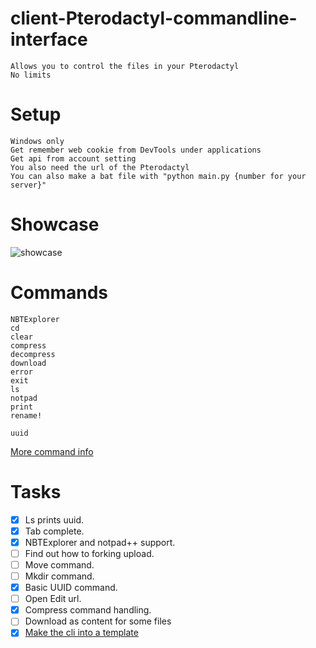 # client-Pterodactyl-commandline-interface
```
Allows you to control the files in your Pterodactyl
No limits
```
# Setup
```
Windows only
Get remember web cookie from DevTools under applications
Get api from account setting 
You also need the url of the Pterodactyl
You can also make a bat file with "python main.py {number for your server}"
```
# Showcase
![showcase](https://github.com/magnusa2007/client-Pterodactyl-commandline-interface/assets/49444876/f96c91ad-9ede-4270-8e6a-ff198aa544ad)

# Commands
```
NBTExplorer
cd
clear
compress
decompress
download
error
exit
ls
notpad
print
rename!

uuid
```
[More command info](https://github.com/magnusa2007/client-Pterodactyl-commandline-interface/blob/main/help.txt)

# Tasks
- [x] Ls prints uuid.
- [x] Tab complete.
- [x] NBTExplorer and notpad++ support.
- [ ] Find out how to forking upload.
- [ ] Move command.
- [ ] Mkdir command.
- [X] Basic UUID command.
- [ ] Open Edit url.
- [x] Compress command handling.
- [ ] Download as content for some files
- [x] [Make the cli into a template](https://github.com/magnusa2007/python-cli-tabcomplete-template) 
